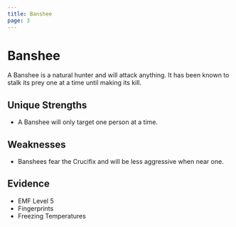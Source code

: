 ```yaml
---
title: Banshee
page: 3
---
```

# Banshee

A Banshee is a natural hunter and will attack anything. It has been known to stalk its prey one at a time until making its kill.

## Unique Strengths

- A Banshee will only target one person at a time.

## Weaknesses

- Banshees fear the Crucifix and will be less aggressive when near one.

## Evidence

- EMF Level 5
- Fingerprints
- Freezing Temperatures
